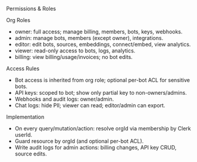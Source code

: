 Permissions & Roles

Org Roles

- owner: full access; manage billing, members, bots, keys, webhooks.
- admin: manage bots, members (except owner), integrations.
- editor: edit bots, sources, embeddings, connect/embed, view analytics.
- viewer: read-only access to bots, logs, analytics.
- billing: view billing/usage/invoices; no bot edits.

Access Rules

- Bot access is inherited from org role; optional per-bot ACL for sensitive bots.
- API keys: scoped to bot; show only partial key to non-owners/admins.
- Webhooks and audit logs: owner/admin.
- Chat logs: hide PII; viewer can read; editor/admin can export.

Implementation

- On every query/mutation/action: resolve orgId via membership by Clerk userId.
- Guard resource by orgId (and optional per-bot ACL).
- Write audit logs for admin actions: billing changes, API key CRUD, source edits.
